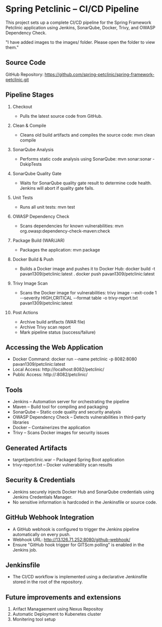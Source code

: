 Spring Petclinic – CI/CD Pipeline
=================================

This project sets up a complete CI/CD pipeline for the Spring Framework Petclinic application using Jenkins, SonarQube, Docker, Trivy, and OWASP Dependency Check.

"I have added images to the images/ folder. Please open the folder to view them."

Source Code
-----------
GitHub Repository:
https://github.com/spring-petclinic/spring-framework-petclinic.git

Pipeline Stages
---------------

1. Checkout
   - Pulls the latest source code from GitHub.

2. Clean & Compile
   - Cleans old build artifacts and compiles the source code:
     mvn clean compile

3. SonarQube Analysis
   - Performs static code analysis using SonarQube:
     mvn sonar:sonar -DskipTests

4. SonarQube Quality Gate
   - Waits for SonarQube quality gate result to determine code health.
     Jenkins will abort if quality gate fails.

5. Unit Tests
   - Runs all unit tests:
     mvn test

6. OWASP Dependency Check
   - Scans dependencies for known vulnerabilities:
     mvn org.owasp:dependency-check-maven:check

7. Package Build (WAR/JAR)
   - Packages the application:
     mvn package

8. Docker Build & Push
   - Builds a Docker image and pushes it to Docker Hub:
     docker build -t pavan1309/petclinic:latest .
     docker push pavan1309/petclinic:latest

9. Trivy Image Scan
   - Scans the Docker image for vulnerabilities:
     trivy image --exit-code 1 --severity HIGH,CRITICAL --format table -o trivy-report.txt pavan1309/petclinic:latest

10. Post Actions
    - Archive build artifacts (WAR file)
    - Archive Trivy scan report
    - Mark pipeline status (success/failure)

Accessing the Web Application
-----------------------------
- Docker Command: docker run --name petclinic -p 8082:8080 pavan1309/petclinic:latest
- Local Access: http://localhost:8082/petclinic/
- Public Access: http://<your-public-ip>:8082/petclinic/

Tools
--------------------
- Jenkins – Automation server for orchestrating the pipeline
- Maven – Build tool for compiling and packaging
- SonarQube – Static code quality and security analysis
- OWASP Dependency Check – Detects vulnerabilities in third-party libraries
- Docker – Containerizes the application
- Trivy – Scans Docker images for security issues

Generated Artifacts
-------------------
- target/petclinic.war – Packaged Spring Boot application
- trivy-report.txt – Docker vulnerability scan results

Security & Credentials
----------------------
- Jenkins securely injects Docker Hub and SonarQube credentials using Jenkins Credentials Manager.
- No sensitive information is hardcoded in the Jenkinsfile or source code.

GitHub Webhook Integration
--------------------------
- A GitHub webhook is configured to trigger the Jenkins pipeline automatically on every push.
- Webhook URL:
  http://13.126.71.252:8080/github-webhook/
- Ensure "GitHub hook trigger for GITScm polling" is enabled in the Jenkins job.

Jenkinsfile
-----------
- The CI/CD workflow is implemented using a declarative Jenkinsfile stored in the root of the repository.

Future improvements and extensions
----------------------------------
1) Arifact Managaement using Nexus Repositoy
2) Automatic Deployment to Kubenetes cluster
3) Monitering tool setup